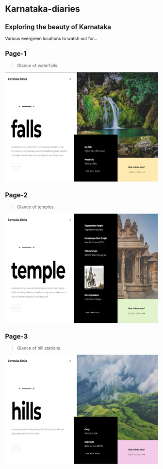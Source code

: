 # Karnataka-diaries
## Exploring the beauty of Karnataka
Various evergreen locations to watch out for...

## Page-1
> Glance of waterfalls.
<img src="./screenshots/1.png" width="640" height="360"/>

## Page-2
> Glance of temples.
<img src="./screenshots/2.png" width="640" height="360"/>

## Page-3
> Glance of hill stations.
<img src="./screenshots/3.png" width="640" height="360"/>
